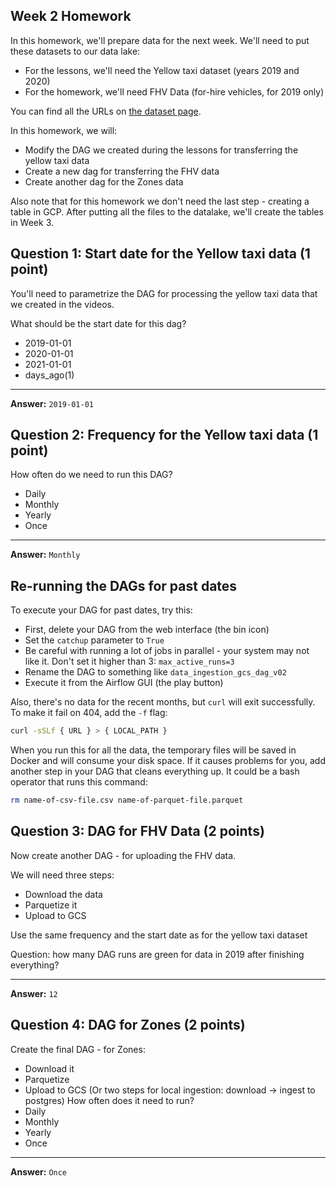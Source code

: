 ## Week 2 Homework

In this homework, we'll prepare data for the next week. We'll need
to put these datasets to our data lake:

* For the lessons, we'll need the Yellow taxi dataset (years 2019 and 2020)
* For the homework, we'll need FHV Data (for-hire vehicles, for 2019 only)

You can find all the URLs on [the dataset page](https://www1.nyc.gov/site/tlc/about/tlc-trip-record-data.page).


In this homework, we will:

* Modify the DAG we created during the lessons for transferring the yellow taxi data
* Create a new dag for transferring the FHV data
* Create another dag for the Zones data

Also note that for this homework we don't need the last step - creating a table in GCP.
After putting all the files to the datalake, we'll create the tables in Week 3.

## Question 1: Start date for the Yellow taxi data (1 point)

You'll need to parametrize the DAG for processing the yellow taxi data that
we created in the videos. 

What should be the start date for this dag?

* 2019-01-01
* 2020-01-01
* 2021-01-01
* days_ago(1)

---
**Answer:** `2019-01-01`

## Question 2: Frequency for the Yellow taxi data (1 point)

How often do we need to run this DAG?

* Daily
* Monthly
* Yearly
* Once

---
**Answer:** `Monthly`

## Re-running the DAGs for past dates

To execute your DAG for past dates, try this:

* First, delete your DAG from the web interface (the bin icon)
* Set the `catchup` parameter to `True`
* Be careful with running a lot of jobs in parallel - your system may not like it. Don't set it higher than 3: `max_active_runs=3`
* Rename the DAG to something like `data_ingestion_gcs_dag_v02` 
* Execute it from the Airflow GUI (the play button)


Also, there's no data for the recent months, but `curl` will exit successfully.
To make it fail on 404, add the `-f` flag:

```bash
curl -sSLf { URL } > { LOCAL_PATH }
```

When you run this for all the data, the temporary files will be saved in Docker and will consume your 
disk space. If it causes problems for you, add another step in your DAG that cleans everything up.
It could be a bash operator that runs this command:

```bash
rm name-of-csv-file.csv name-of-parquet-file.parquet
```

## Question 3: DAG for FHV Data (2 points)
Now create another DAG - for uploading the FHV data. 

We will need three steps: 

* Download the data
* Parquetize it 
* Upload to GCS

Use the same frequency and the start date as for the yellow taxi dataset

Question: how many DAG runs are green for data in 2019 after finishing everything? 

---
**Answer:** `12`


## Question 4: DAG for Zones (2 points)
Create the final DAG - for Zones:
* Download it
* Parquetize 
* Upload to GCS
(Or two steps for local ingestion: download -> ingest to postgres)
How often does it need to run?
* Daily
* Monthly
* Yearly
* Once

---
**Answer:** `Once`
